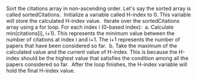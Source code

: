 Sort the citations array in non-ascending order. Let's say the sorted array is called sortedCitations.
​
Initialize a variable called H-index to 0. This variable will store the calculated H-index value.
​
Iterate over the sortedCitations array using a for loop. For each index i (0-based index):
​
a. Calculate min(citations[i], i+1). This represents the minimum value between the number of citations at index i and i+1. The i+1 represents the number of papers that have been considered so far.
​
b. Take the maximum of the calculated value and the current value of H-index. This is because the H-index should be the highest value that satisfies the condition among all the papers considered so far.
​
After the loop finishes, the H-index variable will hold the final H-index value.